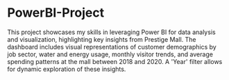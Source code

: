 # PowerBI-Project
This project showcases my skills in leveraging Power BI for data analysis and visualization, highlighting key insights from Prestige Mall. The dashboard includes visual representations of customer demographics by job sector, water and energy usage, monthly visitor trends, and average spending patterns at the mall between 2018 and 2020. A 'Year' filter allows for dynamic exploration of these insights.
